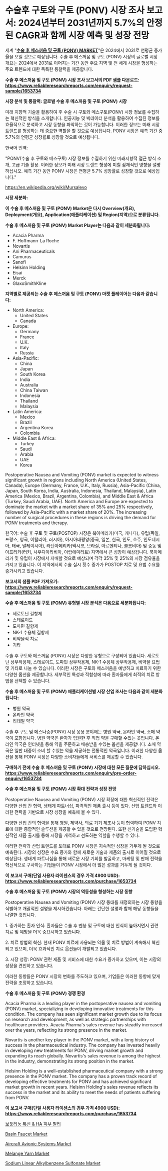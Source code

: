 <p><h1>수술후 구토와 구토 (PONV) 시장 조사 보고서: 2024년부터 2031년까지 5.7%의 안정된 CAGR과 함께 시장 예측 및 성장 전망</h1></p><p>세계 "<strong><a href="https://www.reliableresearchreports.com/postoperative-nausea-and-vomiting-ponv--r1653734">수술 후 메스꺼움 및 구토 (PONV) MARKET</a></strong>"은 2024에서 2031로 연평균 증가율을 보일 것으로 예상됩니다. 수술 후 메스꺼움 및 구토 (PONV) 시장의 글로벌 시장 개요는 2024에서 2031로 이어지는 기간 동안 주요 지역 및 전 세계 시장을 형성하는 주요 트렌드에 대한 독특한 통찰력을 제공합니다.</p>
<p><strong>수술 후 메스꺼움 및 구토 (PONV) 시장 조사 보고서의 PDF 샘플 다운로드: <a href="https://www.reliableresearchreports.com/enquiry/request-sample/1653734">https://www.reliableresearchreports.com/enquiry/request-sample/1653734</a></strong></p>
<p><strong>시장 분석 및 통찰력: 글로벌 수술 후 메스꺼움 및 구토 (PONV) 시장</strong></p>
<p><p>미래 지향적 기술을 활용하여 후 수술 시 구토와 메스구토(PONV) 시장 정보를 수집하는 혁신적인 방식을 소개합니다. 인공지능 및 빅데이터 분석을 활용하여 수집된 정보를 효율적으로 분석하고 시장 동향을 파악하는 것이 가능합니다. 이러한 정보는 미래 시장 트렌드를 형성하는 데 중요한 역할을 할 것으로 예상됩니다. PONV 시장은 예측 기간 중 5.7%의 연평균 성장률로 성장할 것으로 예상됩니다.</p><p>한국어 번역:</p><p>"PONV(수술 후 구토와 메스구토) 시장 정보를 수집하기 위한 미래지향적 접근 방식 소개, 고급 기술 활용. 이러한 정보가 미래 시장 트렌드 형성에 미칠 잠재적인 영향을 설명하십시오. 예측 기간 동안 PONV 시장은 연평균 5.7% 성장률로 성장할 것으로 예상됩니다."</p></p>
<p><a href="%7CAUTHORITHY_DOMAIN_URL%7C">https://en.wikipedia.org/wiki/Mursalevo</a></p>
<p><strong>시장 세분화:</strong></p>
<p><strong>이 수술 후 메스꺼움 및 구토 (PONV) Market은 다시 Overview(개요), Deployment(개요), Application(애플리케이션) 및 Region(지역)으로 분류됩니다.</strong></p>
<p><strong>수술 후 메스꺼움 및 구토 (PONV) Market Player는 다음과 같이 세분화됩니다:</strong></p>
<p><ul><li>Acacia Pharma</li><li>F. Hoffmann-La Roche</li><li>Novartis</li><li>Ani Pharmaceuticals</li><li>Camurus</li><li>Sanofi</li><li>Helsinn Holding</li><li>Eisai</li><li>Merck</li><li>GlaxoSmithKline</li></ul></p>
<p><strong>지역별로 제공되는 수술 후 메스꺼움 및 구토 (PONV) 마켓 플레이어는 다음과 같습니다:</strong></p>
<p><ul>
    <li>
        North America:
        <ul>
            <li>United States</li>
            <li>Canada</li>
        </ul>
    </li>
    <li>
        Europe:
        <ul>
            <li>Germany</li>
            <li>France</li>
            <li>U.K.</li>
            <li>Italy</li>
            <li>Russia</li>
        </ul>
    </li>
    <li>
        Asia-Pacific:
        <ul>
            <li>China</li>
            <li>Japan</li>
            <li>South Korea</li>
            <li>India</li>
            <li>Australia</li>
            <li>China Taiwan</li>
            <li>Indonesia</li>
            <li>Thailand</li>
            <li>Malaysia</li>
        </ul>
    </li>
    <li>
        Latin America:
        <ul>
            <li>Mexico</li>
            <li>Brazil</li>
            <li>Argentina Korea</li>
            <li>Colombia</li>
        </ul>
    </li>
    <li>
        Middle East & Africa:
        <ul>
            <li>Turkey</li>
            <li>Saudi</li>
            <li>Arabia</li>
            <li>UAE</li>
            <li>Korea</li>
        </ul>
    </li>
    </ul></p>
<p><p>Postoperative Nausea and Vomiting (PONV) market is expected to witness significant growth in regions including North America (United States, Canada), Europe (Germany, France, U.K., Italy, Russia), Asia-Pacific (China, Japan, South Korea, India, Australia, Indonesia, Thailand, Malaysia), Latin America (Mexico, Brazil, Argentina, Colombia), and Middle East & Africa (Turkey, Saudi Arabia, UAE). North America and Europe are expected to dominate the market with a market share of 35% and 25% respectively, followed by Asia-Pacific with a market share of 20%. The increasing number of surgical procedures in these regions is driving the demand for PONV treatments and therapy. </p><p>한국어: 수술 후 구토 및 구토(POSTOP) 시장은 북아메리카(미국, 캐나다), 유럽(독일, 프랑스, 영국, 이탈리아, 러시아), 아시아태평양(중국, 일본, 한국, 인도, 호주, 인도네시아, 태국, 말레이시아), 라틴아메리카(멕시코, 브라질, 아르헨티나, 콜롬비아) 및 중동 및 아프리카(터키, 사우디아라비아, 아랍에미리트) 지역에서 큰 성장이 예상됩니다. 북아메리카 및 유럽이 시장에서 지배할 것으로 예상되며 각각 35% 및 25%의 시장 점유율을 가지고 있습니다. 이 지역에서의 수술 실시 횟수 증가가 POSTOP 치료 및 요법 수요를 증가시키고 있습니다.</p></p>
<p><strong>보고서의 샘플 PDF 가져오기: <a href="https://www.reliableresearchreports.com/enquiry/request-sample/1653734">https://www.reliableresearchreports.com/enquiry/request-sample/1653734</a></strong></p>
<p><strong>수술 후 메스꺼움 및 구토 (PONV) 유형별 시장 분석은 다음으로 세분화됩니다:</strong></p>
<p><ul><li>세로토닌 길항제</li><li>스테로이드</li><li>도파민 길항제</li><li>NK-1 수용체 길항제</li><li>비약물적 치료</li><li>기타</li></ul></p>
<p><p>수술 후 구토와 메스꺼움 (PONV) 시장은 다양한 유형으로 구성되어 있습니다. 세로토닌 상부작용제, 스테로이드, 도파민 상부작용제, NK-1 수용체 상부작용제, 비약물 요법 및 기타로 나눌 수 있습니다. 이러한 시장은 구토와 메스꺼움을 예방하고 치료하기 위한 다양한 옵션을 제공합니다. 세부적인 특성과 적합성에 따라 환자들에게 최적의 치료 방법을 선택할 수 있습니다.</p></p>
<p><strong>수술 후 메스꺼움 및 구토 (PONV) 애플리케이션별 시장 산업 조사는 다음과 같이 세분화됩니다:</strong></p>
<p><ul><li>병원 약국</li><li>온라인 약국</li><li>리테일 약국</li></ul></p>
<p><p>수술 후 구토 및 메스나증(PONV) 시장 응용 분야에는 병원 약국, 온라인 약국, 소매 약국이 포함됩니다. 병원 약국은 환자가 입원한 후 직접 약을 구매할 수있는 곳입니다. 온라인 약국은 인터넷을 통해 약을 주문하고 배송받을 수있는 옵션을 제공합니다. 소매 약국은 일반 대중이 소비 할 수있는 약을 제공하는 전통적인 약국입니다. 이러한 다양한 옵션을 통해 PONV 시장은 다양한 소비자들에게 서비스를 제공할 수 있습니다.</p></p>
<p><strong>구매하기 전에 수술 후 메스꺼움 및 구토 (PONV) 시장에 대한 모든 질문에 답하십시오. <a href="https://www.reliableresearchreports.com/enquiry/pre-order-enquiry/1653734">https://www.reliableresearchreports.com/enquiry/pre-order-enquiry/1653734</a></strong></p>
<p><strong>수술 후 메스꺼움 및 구토 (PONV) 시장 확대 전략과 성장 전망</strong></p>
<p><p>Postoperative Nausea and Vomiting (PONV) 시장 확장에 대한 혁신적인 전략은 다양한 산업 간 협력, 생태계 파트너십, 파격적인 제품 출시 등이 있다. 산업 트렌드와 이러한 전략을 기반으로 시장 성장을 예측해 볼 수 있다. </p><p>다양한 산업 간의 협력을 통해 병원, 제약사, 의료 기기 제조사 등이 협력하여 PONV 치료에 대한 종합적인 솔루션을 제공할 수 있을 것으로 전망된다. 또한 신기술을 도입한 혁신적인 제품 출시를 통해 시장을 개척하고 선도하는 역할을 수행할 수 있다. </p><p>이러한 전략과 산업 트렌드를 토대로 PONV 시장은 지속적인 성장을 거두게 될 것으로 예측된다. 시장의 성장은 수요 증가와 함께 새로운 기술과 제품의 출시로 이어질 것으로 예상된다. 생태계 파트너십을 통해 새로운 시장 기회를 발굴하고, 마케팅 및 판매 전략을 혁신적으로 구사하는 기업들이 PONV 시장에서 더 많은 성과를 거두게 될 것이다.</p></p>
<p><strong>이 보고서 구매(단일 사용자 라이센스의 경우 가격 4900 USD): <a href="https://www.reliableresearchreports.com/purchase/1653734">https://www.reliableresearchreports.com/purchase/1653734</a></strong></p>
<p><strong>수술 후 메스꺼움 및 구토 (PONV) 시장의 역동성을 형성하는 시장 동향</strong></p>
<p><p>Postoperative Nausea and Vomiting (PONV) 시장 동태를 재정의하는 시장 동향을 식별하고 개괄적인 설명을 제시하겠습니다. 아래는 간단한 설명과 함께 해당 동향들을 나열한 것입니다.</p><p>1. 증가하는 환자 인식: 환자들은 수술 후 멘붕 및 구토에 대한 인식이 높아지면서 관련 치료 및 예방을 더욱 중요시하고 있습니다.</p><p>2. 치료 방법의 혁신: 현재 PONV 치료에 사용되는 약물 및 치료 방법이 계속해서 혁신되고 있으며, 더욱 효과적인 치료 옵션들이 개발되고 있습니다.</p><p>3. 시장 성장: PONV 관련 제품 및 서비스에 대한 수요가 증가하고 있으며, 이는 시장의 성장을 견인하고 있습니다.</p><p>이러한 동향들은 PONV 시장의 변화를 주도하고 있으며, 기업들은 이러한 동향에 맞게 전략을 조정하고 있습니다.</p></p>
<p><strong>수술 후 메스꺼움 및 구토 (PONV) 경쟁 환경</strong></p>
<p><p>Acacia Pharma is a leading player in the postoperative nausea and vomiting (PONV) market, specializing in developing innovative treatments for this condition. The company has seen significant market growth due to its focus on research and development, as well as strategic partnerships with healthcare providers. Acacia Pharma's sales revenue has steadily increased over the years, reflecting its strong presence in the market.</p><p>Novartis is another key player in the PONV market, with a long history of success in the pharmaceutical industry. The company has invested heavily in developing new treatments for PONV, driving market growth and expanding its reach globally. Novartis's sales revenue is among the highest in the industry, demonstrating its strong position in the market.</p><p>Helsinn Holding is a well-established pharmaceutical company with a strong presence in the PONV market. The company has a proven track record of developing effective treatments for PONV and has achieved significant market growth in recent years. Helsinn Holding's sales revenue reflects its success in the market and its ability to meet the needs of patients suffering from PONV.</p></p>
<p><strong>이 보고서 구매(단일 사용자 라이센스의 경우 가격 4900 USD): <a href="https://www.reliableresearchreports.com/purchase/1653734">https://www.reliableresearchreports.com/purchase/1653734</a></strong></p>
<p><p><a href="https://github.com/sougarounis/Market-Research-Report-List-5/blob/main/954737191586.md">보툴리눔 톡신 & HA 피부 필러</a></p><p><a href="https://medium.com/@presleybode/basin-faucet-market-size-growth-trends-statistics-forecasts-2024-2031-87e87e5ab6df">Basin Faucet Market</a></p><p><a href="https://medium.com/@lottierunte68/global-aircraft-avionic-systems-market-analysis-trends-forecasts-and-growth-opportunities-2024-3b0279dccb13">Aircraft Avionic Systems Market</a></p><p><a href="https://www.linkedin.com/pulse/melange-yarn-market-size-segmentation-trends-growth-analysis-siewc?trackingId=2jdwJ24kTzyaIyOnqnnHbw%3D%3D">Melange Yarn Market</a></p><p><a href="https://www.linkedin.com/pulse/rket-forecast-global-sodium-linear-alkylbenzene-sulfonate-trends-ae6uc?trackingId=Lb5vDRR2SZiZeLXXtU%2F%2FXA%3D%3D">Sodium Linear Alkylbenzene Sulfonate Market</a></p></p>